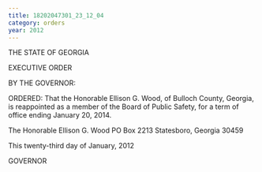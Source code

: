 ```yaml
---
title: 18202047301_23_12_04
category: orders
year: 2012
---
```

 

THE STATE OF GEORGIA

EXECUTIVE ORDER

BY THE GOVERNOR:

ORDERED: That the Honorable Ellison G. Wood, of Bulloch County, Georgia,
is reappointed as a member of the Board of Public Safety, for a
term of office ending January 20, 2014.

The Honorable Ellison G. Wood
PO Box 2213
Statesboro, Georgia 30459

This twenty-third day of January, 2012

 

GOVERNOR

